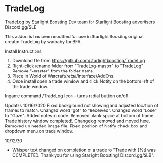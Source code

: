 # TradeLog
TradeLog by Starlight Boosting Dev team for Starlight Boosting advertisers
Discord.gg/SLB

This addon is has been modified for use in Starlight Boosting original creator TradeLog by warbaby for BFA.

Install Instructions
1. Download file from https://github.com/starlightboosting/TradeLog
2. Right-click rename folder from "TradeLog-master" to "TradeLog" Remove "-master" from the folder name.
3. Place in World of Warcraft/_retail_/interface/AddOns.
4. Once install open a trade window and click Notify on the bottom left of the trade window.

Ingame command 
/TradeLog Icon - turns radial buttion on/off

Updates
10/16/2020
Fixed background not showing and adjusted location of frames to match.
Changed word "got" to "Received".
Changed word "Lose" to "Gave".
Added notes in code.
Removed blank space at bottom of frame.
Trade history window completed!.
Changelog removed and moved here.
Removed un needed image file.
Fixed position of Notify check box and dropdown menu on trade window.

10/12/20
- Whisper text changed on completion of a trade to "Trade with [%t] was COMPLETED. Thank you for using Starlight Boosting! Discord.gg/SLB".
